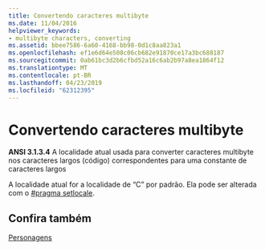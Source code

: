 ```yaml
---
title: Convertendo caracteres multibyte
ms.date: 11/04/2016
helpviewer_keywords:
- multibyte characters, converting
ms.assetid: bbee7586-6a60-4168-bb98-0d1c8aa823a1
ms.openlocfilehash: ef1e6d64e508c06cb682e91870ce17a3bc688187
ms.sourcegitcommit: 0ab61bc3d2b6cfbd52a16c6ab2b97a8ea1864f12
ms.translationtype: MT
ms.contentlocale: pt-BR
ms.lasthandoff: 04/23/2019
ms.locfileid: "62312395"
---
```

# <a name="converting-multibyte-characters"></a>Convertendo caracteres multibyte

**ANSI 3.1.3.4** A localidade atual usada para converter caracteres multibyte nos caracteres largos (código) correspondentes para uma constante de caracteres largos

A localidade atual for a localidade de “C” por padrão. Ela pode ser alterada com o [#pragma setlocale](../preprocessor/setlocale.md).

## <a name="see-also"></a>Confira também

[Personagens](../c-language/characters.md)
